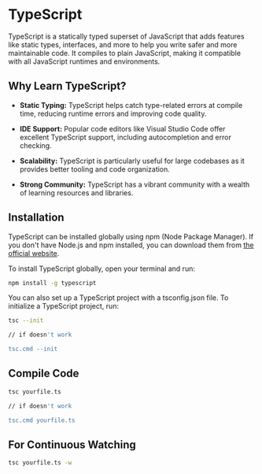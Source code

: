 
# TypeScript 

TypeScript is a statically typed superset of JavaScript that adds features like static types, interfaces, and more to help you write safer and more maintainable code. It compiles to plain JavaScript, making it compatible with all JavaScript runtimes and environments.


## Why Learn TypeScript?

- **Static Typing:** TypeScript helps catch type-related errors at compile time, reducing runtime errors and improving code quality.

- **IDE Support:** Popular code editors like Visual Studio Code offer excellent TypeScript support, including autocompletion and error checking.

- **Scalability:** TypeScript is particularly useful for large codebases as it provides better tooling and code organization.

- **Strong Community:** TypeScript has a vibrant community with a wealth of learning resources and libraries.

## Installation

TypeScript can be installed globally using npm (Node Package Manager). If you don't have Node.js and npm installed, you can download them from [the official website](https://nodejs.org/).

To install TypeScript globally, open your terminal and run:

```bash
npm install -g typescript
```
You can also set up a TypeScript project with a tsconfig.json file. To initialize a TypeScript project, run:

```bash
tsc --init

// if doesn't work

tsc.cmd --init
```
## Compile Code

```bash
tsc yourfile.ts

// if doesn't work

tsc.cmd yourfile.ts
```

## For Continuous Watching

```bash
tsc yourfile.ts -w
```
